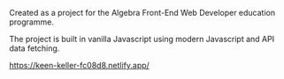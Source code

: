 Created as a project for the Algebra Front-End Web Developer education programme.

The project is built in vanilla Javascript using modern Javascript and API data fetching.

https://keen-keller-fc08d8.netlify.app/
